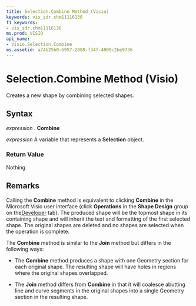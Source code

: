 ```yaml
---
title: Selection.Combine Method (Visio)
keywords: vis_sdr.chm11116130
f1_keywords:
- vis_sdr.chm11116130
ms.prod: VISIO
api_name:
- Visio.Selection.Combine
ms.assetid: a74b25b0-6957-2088-f34f-4000c2be9736
---
```



# Selection.Combine Method (Visio)

Creates a new shape by combining selected shapes.


## Syntax

 _expression_ . **Combine**

 _expression_ A variable that represents a **Selection** object.


### Return Value

Nothing


## Remarks

Calling the  **Combine** method is equivalent to clicking **Combine** in the Microsoft Visio user interface (click **Operations** in the **Shape Design** group on the[Developer](http://msdn.microsoft.com/library/run-visio-in-developer-mode%28Office.15%29.aspx) tab). The produced shape will be the topmost shape in its containing shape and will inherit the text and formatting of the first selected shape. The original shapes are deleted and no shapes are selected when the operation is complete.

The  **Combine** method is similar to the **Join** method but differs in the following ways:




- The  **Combine** method produces a shape with one Geometry section for each original shape. The resulting shape will have holes in regions where the original shapes overlapped.
    
- The  **Join** method differs from **Combine** in that it will coalesce abutting line and curve segments in the original shapes into a single Geometry section in the resulting shape.
    



